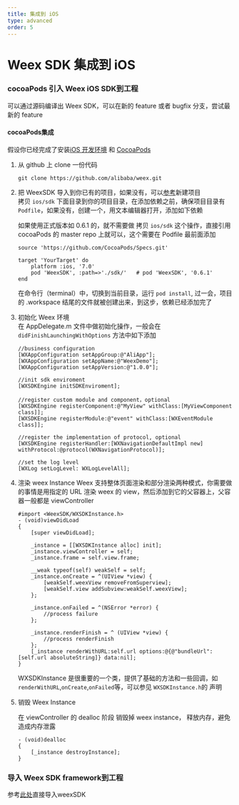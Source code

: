 ```yaml
---
title: 集成到 iOS
type: advanced
order: 5
---
```


# Weex SDK 集成到 iOS

### cocoaPods 引入 Weex iOS SDK到工程

可以通过源码编译出 Weex SDK，可以在新的 feature 或者 bugfix 分支，尝试最新的 feature
#### cocoaPods集成

  假设你已经完成了安装[iOS 开发环境](https://developer.apple.com/library/ios/documentation/IDEs/Conceptual/AppStoreDistributionTutorial/Setup/Setup.html) 和 [CocoaPods](https://guides.cocoapods.org/using/getting-started.html)

1. 从 github 上 clone 一份代码    
   
   ```
   git clone https://github.com/alibaba/weex.git
   ```

2. 把 WeexSDK 导入到你已有的项目，如果没有，可以[参考](https://developer.apple.com/library/ios/documentation/IDEs/Conceptual/AppStoreDistributionTutorial/Setup/Setup.html)新建项目  
   拷贝 `ios/sdk` 下面目录到你的项目目录，在添加依赖之前，确保项目目录有 `Podfile`，如果没有，创建一个，用文本编辑器打开，添加如下依赖

    如果使用正式版本如 0.6.1 的，就不需要做  拷贝 `ios/sdk` 这个操作，直接引用 cocoaPods 的 master repo 上就可以，这个需要在 Podfile 最前面添加

    ```
    source 'https://github.com/CocoaPods/Specs.git'
    ```

    ```object-c
    target 'YourTarget' do
        platform :ios, '7.0' 
        pod 'WeexSDK', :path=>'./sdk/'   # pod 'WeexSDK', '0.6.1'
    end
    ```

    在命令行（terminal）中，切换到当前目录，运行 `pod install`, 过一会，项目的 .workspace 结尾的文件就被创建出来，到这步，依赖已经添加完了

3. 初始化 Weex 环境  
   在 AppDelegate.m 文件中做初始化操作，一般会在 `didFinishLaunchingWithOptions` 方法中如下添加
   
   ```object-c
   //business configuration
   [WXAppConfiguration setAppGroup:@"AliApp"];
   [WXAppConfiguration setAppName:@"WeexDemo"];
   [WXAppConfiguration setAppVersion:@"1.0.0"];
   
   //init sdk enviroment   
   [WXSDKEngine initSDKEnviroment];
   
   //register custom module and component，optional
   [WXSDKEngine registerComponent:@"MyView" withClass:[MyViewComponent class]];
   [WXSDKEngine registerModule:@"event" withClass:[WXEventModule class]];
   
   //register the implementation of protocol, optional
   [WXSDKEngine registerHandler:[WXNavigationDefaultImpl new] withProtocol:@protocol(WXNavigationProtocol)];
   
   //set the log level    
   [WXLog setLogLevel: WXLogLevelAll];
   ```

4. 渲染 weex Instance
   Weex 支持整体页面渲染和部分渲染两种模式，你需要做的事情是用指定的 URL 渲染 weex 的 view，然后添加到它的父容器上，父容器一般都是 viewController
   
   ```object-c
   #import <WeexSDK/WXSDKInstance.h>
   - (void)viewDidLoad 
   {
       [super viewDidLoad];
   
       _instance = [[WXSDKInstance alloc] init];
       _instance.viewController = self;
       _instance.frame = self.view.frame; 
   
       __weak typeof(self) weakSelf = self;
       _instance.onCreate = ^(UIView *view) {
           [weakSelf.weexView removeFromSuperview];
           [weakSelf.view addSubview:weakSelf.weexView];
       };
   
       _instance.onFailed = ^(NSError *error) {
           //process failure
       };
   
       _instance.renderFinish = ^ (UIView *view) {
           //process renderFinish
       };
       [_instance renderWithURL:self.url options:@{@"bundleUrl":[self.url absoluteString]} data:nil];
   }
   ```
   
   WXSDKInstance 是很重要的一个类，提供了基础的方法和一些回调，如`renderWithURL`,`onCreate`,`onFailed`等，可以参见 `WXSDKInstance.h`的  声明

5. 销毁 Weex Instance

   在 viewController 的 dealloc 阶段 销毁掉 weex instance， 释放内存，避免造成内存泄露
   
   ```object-c
   - (void)dealloc
   {
       [_instance destroyInstance];
   }
   ```
   
### 导入 Weex SDK framework到工程

  参考[此处](https://open.taobao.com/doc2/detail?spm=a219a.7629140.0.0.tFddsV&&docType=1&articleId=104829)直接导入weexSDK
